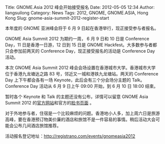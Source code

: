 Title: GNOME.Asia 2012 峰会开始接受报名
Date: 2012-05-05 12:34
Author: liangsuilong
Category: News
Tags: 2012, GNOME, GNOME.ASIA, Hong Kong
Slug: gnome-asia-summit-2012-register-start

本年度的 GNOME 亚洲峰会将于 6 月 9 日起在香港举行，现正接受参与者报名。

GNOME Asia Summit 2012 为期约一周， 6 月 9 日和 10 日是 Conference
Day，11 日是香港一日游，12 日到 15 日是 GNOME
Hackfest。大多数参与者都只会参加前两天的 Conference
Day，现正接受报名的活动是 Conference Day 活动。

本次 GNOME Asia Summit 2012
峰会会场设置在香港城市大学。香港城市大学位于香港九龙塘达之路 83
号，邻近又一城和港铁九龙塘站。两天的 Conference Day 上下午都会各有一场
Keynote，此后会有三个分会场分主题的 Talk。Conference Day 活动从 6 月 9
日上午 09:00 开始，到 6 月 10 日 18:00 结束。

暂时各个 Keynote 和 Talk 的主题还没有公布，详情可以留意 GNOME Asia
Summit 2012
的[官方网站](http://2012.gnome.asia/)和官方的[脸书页面](http://www.facebook.com/events/198485043604934/?notif_t=group_mall_plan) 。

对于外地参与者，住宿是一个比较麻烦的问题。香港地小人多，加上周六日是旅游高峰，要在香港预订物美价廉的酒店和旅馆不是一件容易的事情。稍后活动大会可能会公布几间酒店旅馆推荐。

活动报名登记地址：<http://registrano.com/events/gnomeasia2012>
